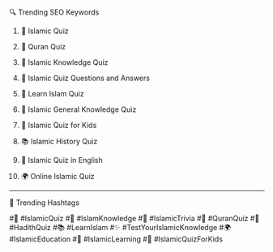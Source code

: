 🔍 Trending SEO Keywords

1. 🕌 Islamic Quiz


2. 📖 Quran Quiz


3. 🌙 Islamic Knowledge Quiz


4. 💫 Islamic Quiz Questions and Answers


5. 🕋 Learn Islam Quiz


6. 🧠 Islamic General Knowledge Quiz


7. 👦 Islamic Quiz for Kids


8. 📚 Islamic History Quiz


9. 🕌 Islamic Quiz in English


10. 🌍 Online Islamic Quiz




---

📱 Trending Hashtags

#🕌 #IslamicQuiz
#📖 #IslamKnowledge
#🌙 #IslamicTrivia
#💫 #QuranQuiz
#🕋 #HadithQuiz
#📚 #LearnIslam
#✨ #TestYourIslamicKnowledge
#🌍 #IslamicEducation
#🧠 #IslamicLearning
#👦 #IslamicQuizForKids
